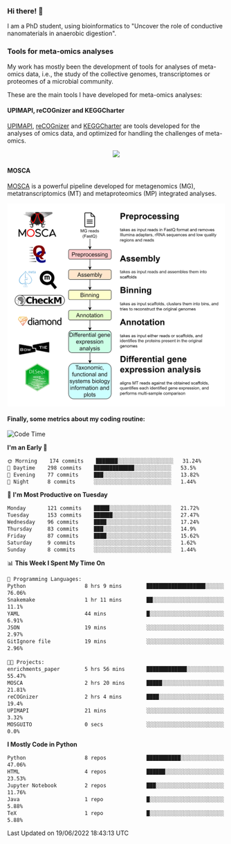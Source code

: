 ### Hi there! 👋

I am a PhD student, using bioinformatics to "Uncover the role of conductive nanomaterials in anaerobic digestion".

### Tools for meta-omics analyses

My work has mostly been the development of tools for analyses of meta-omics data, i.e., the study of the collective genomes, transcriptomes or proteomes of a microbial community.

These are the main tools I have developed for meta-omics analyses:

#### UPIMAPI, reCOGnizer and KEGGCharter

[UPIMAPI](https://github.com/iquasere/UPIMAPI), [reCOGnizer](https://github.com/iquasere/reCOGnizer) and [KEGGCharter](https://github.com/iquasere/KEGGCharter) are tools developed for the analyses of omics data, and optimized for handling the challenges of meta-omics.

<p align="center">
    <img src="assets/annotation_paper.png">
</p>

#### MOSCA

[MOSCA](https://github.com/iquasere/MOSCA) is a powerful pipeline developed for metagenomics (MG), metatranscriptomics (MT) and metaproteomics (MP) integrated analyses.

<p align="center">
    <img src="assets/mosca_workflow.png" align="center" width="700">
</p>


#### Finally, some metrics about my coding routine:

<!--START_SECTION:waka-->
![Code Time](http://img.shields.io/badge/Code%20Time-0%20secs-blue)

**I'm an Early 🐤** 

```text
🌞 Morning    174 commits    ███████░░░░░░░░░░░░░░░░░░   31.24% 
🌆 Daytime    298 commits    █████████████░░░░░░░░░░░░   53.5% 
🌃 Evening    77 commits     ███░░░░░░░░░░░░░░░░░░░░░░   13.82% 
🌙 Night      8 commits      ░░░░░░░░░░░░░░░░░░░░░░░░░   1.44%

```
📅 **I'm Most Productive on Tuesday** 

```text
Monday       121 commits    █████░░░░░░░░░░░░░░░░░░░░   21.72% 
Tuesday      153 commits    ██████░░░░░░░░░░░░░░░░░░░   27.47% 
Wednesday    96 commits     ████░░░░░░░░░░░░░░░░░░░░░   17.24% 
Thursday     83 commits     ███░░░░░░░░░░░░░░░░░░░░░░   14.9% 
Friday       87 commits     ████░░░░░░░░░░░░░░░░░░░░░   15.62% 
Saturday     9 commits      ░░░░░░░░░░░░░░░░░░░░░░░░░   1.62% 
Sunday       8 commits      ░░░░░░░░░░░░░░░░░░░░░░░░░   1.44%

```


📊 **This Week I Spent My Time On** 

```text
💬 Programming Languages: 
Python                   8 hrs 9 mins        ███████████████████░░░░░░   76.06% 
Snakemake                1 hr 11 mins        ██░░░░░░░░░░░░░░░░░░░░░░░   11.1% 
YAML                     44 mins             █░░░░░░░░░░░░░░░░░░░░░░░░   6.91% 
JSON                     19 mins             ░░░░░░░░░░░░░░░░░░░░░░░░░   2.97% 
GitIgnore file           19 mins             ░░░░░░░░░░░░░░░░░░░░░░░░░   2.96%

🐱‍💻 Projects: 
enrichments_paper        5 hrs 56 mins       █████████████░░░░░░░░░░░░   55.47% 
MOSCA                    2 hrs 20 mins       █████░░░░░░░░░░░░░░░░░░░░   21.81% 
reCOGnizer               2 hrs 4 mins        ████░░░░░░░░░░░░░░░░░░░░░   19.4% 
UPIMAPI                  21 mins             ░░░░░░░░░░░░░░░░░░░░░░░░░   3.32% 
MOSGUITO                 0 secs              ░░░░░░░░░░░░░░░░░░░░░░░░░   0.0%

```

**I Mostly Code in Python** 

```text
Python                   8 repos             ███████████░░░░░░░░░░░░░░   47.06% 
HTML                     4 repos             ██████░░░░░░░░░░░░░░░░░░░   23.53% 
Jupyter Notebook         2 repos             ███░░░░░░░░░░░░░░░░░░░░░░   11.76% 
Java                     1 repo              █░░░░░░░░░░░░░░░░░░░░░░░░   5.88% 
TeX                      1 repo              █░░░░░░░░░░░░░░░░░░░░░░░░   5.88%

```



 Last Updated on 19/06/2022 18:43:13 UTC
<!--END_SECTION:waka-->
